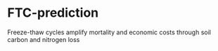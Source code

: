 # FTC-prediction
Freeze-thaw cycles amplify mortality and economic costs through soil carbon and nitrogen loss
